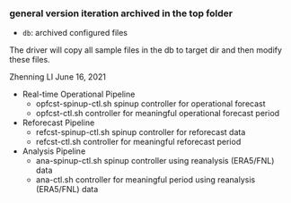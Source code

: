 ### general version iteration archived in the top folder

* `db`: archived configured files 

The driver will copy all sample files in the db to target dir and then modify these files.

Zhenning LI
June 16, 2021

* Real-time Operational Pipeline
    * opfcst-spinup-ctl.sh spinup controller for operational forecast
    * opfcst-ctl.sh controller for meaningful operational forecast period
* Reforecast Pipeline
    * refcst-spinup-ctl.sh spinup controller for reforecast data
    * refcst-ctl.sh controller for meaningful reforecast period
* Analysis Pipeline
    * ana-spinup-ctl.sh spinup controller using reanalysis (ERA5/FNL) data
    * ana-ctl.sh controller for meaningful period using reanalysis (ERA5/FNL) data


